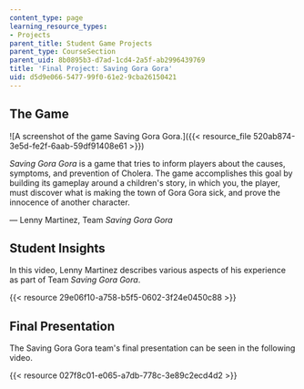 ```yaml
---
content_type: page
learning_resource_types:
- Projects
parent_title: Student Game Projects
parent_type: CourseSection
parent_uid: 8b0895b3-d7ad-1cd4-2a5f-ab2996439769
title: 'Final Project: Saving Gora Gora'
uid: d5d9e066-5477-99f0-61e2-9cba26150421
---
```


The Game
--------

![A screenshot of the game Saving Gora Gora.]({{< resource_file 520ab874-3e5d-fe2f-6aab-59df91408e61 >}})

_Saving Gora Gora_ is a game that tries to inform players about the causes, symptoms, and prevention of Cholera. The game accomplishes this goal by building its gameplay around a children's story, in which you, the player, must discover what is making the town of Gora Gora sick, and prove the innocence of another character.

— Lenny Martinez, Team _Saving Gora Gora_

Student Insights
----------------

In this video, Lenny Martinez describes various aspects of his experience as part of Team _Saving Gora Gora_.

{{< resource 29e06f10-a758-b5f5-0602-3f24e0450c88 >}}

Final Presentation
------------------

The Saving Gora Gora team's final presentation can be seen in the following video.

{{< resource 027f8c01-e065-a7db-778c-3e89c2ecd4d2 >}}